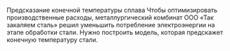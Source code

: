 Предсказание конечной температуры сплава
Чтобы оптимизировать производственные расходы, металлургический комбинат ООО «Так закаляем сталь» решил уменьшить потребление электроэнергии на этапе обработки стали. Нужно построить модель, которая предскажет конечную температуру стали.

